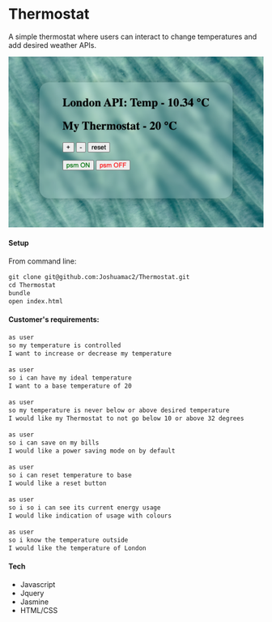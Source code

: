 # Thermostat

A simple thermostat where users can interact to change temperatures and add desired weather APIs.

![Alt text](images/thermostat.png)


#### Setup

From command line:
```
git clone git@github.com:Joshuamac2/Thermostat.git
cd Thermostat
bundle
open index.html
```

#### Customer's requirements:

```
as user
so my temperature is controlled
I want to increase or decrease my temperature

as user
so i can have my ideal temperature
I want to a base temperature of 20

as user
so my temperature is never below or above desired temperature
I would like my Thermostat to not go below 10 or above 32 degrees

as user
so i can save on my bills
I would like a power saving mode on by default

as user
so i can reset temperature to base
I would like a reset button

as user
so i so i can see its current energy usage
I would like indication of usage with colours

as user
so i know the temperature outside
I would like the temperature of London    
```

#### Tech
- Javascript
- Jquery
- Jasmine
- HTML/CSS
